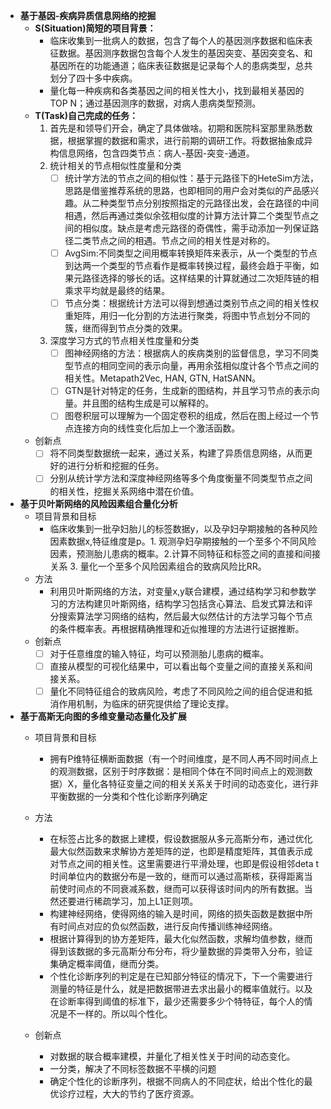 - **基于基因-疾病异质信息网络的挖掘**
    + **S(Situation)简短的项目背景：**
        + 临床收集到一批病人的数据，包含了每个人的基因测序数据和临床表征数据。基因测序数据包含每个人发生的基因突变、基因突变名、和基因所在的功能通道；临床表征数据是记录每个人的患病类型，总共划分了四十多中疾病。
        + 量化每一种疾病和各类基因之间的相关性大小，找到最相关基因的TOP N；通过基因测序的数据，对病人患病类型预测。
    + **T(Task)自己完成的任务：**
        1. 首先是和领导们开会，确定了具体做啥。初期和医院科室那里熟悉数据，根据掌握的数据和需求，进行前期的调研工作。将数据抽象成异构信息网络，包含四类节点：病人-基因-突变-通道。
        2. 统计相关的节点相似性度量和分类
            - [ ] 统计学方法的节点之间的相似性：基于元路径下的HeteSim方法，思路是借鉴推荐系统的思路，也即相同的用户会对类似的产品感兴趣。从二种类型节点分别按照指定的元路径出发，会在路径的中间相遇，然后再通过类似余弦相似度的计算方法计算二个类型节点之间的相似度。缺点是考虑元路径的奇偶性，需手动添加一列保证路径二类节点之间的相遇。节点之间的相关性是对称的。
            - [ ] AvgSim:不同类型之间用概率转换矩阵来表示，从一个类型的节点到达两一个类型的节点看作是概率转换过程，最终会趋于平衡，如果元路径选择的够长的话。这样结果的计算就通过二次矩阵链的相乘求平均就是最终的结果。
            - [ ] 节点分类：根据统计方法可以得到想通过类别节点之间的相关性权重矩阵，用归一化分割的方法进行聚类，将图中节点划分不同的簇，继而得到节点分类的效果。
            
        2. 深度学习方式的节点相关性度量和分类
            - [ ] 图神经网络的方法：根据病人的疾病类别的监督信息，学习不同类型节点的相同空间的表示向量，再用余弦相似度计各个节点之间的相关性。Metapath2Vec, HAN, GTN, HatSANN。
            - [ ] GTN是针对特定的任务，生成新的图结构，并且学习节点的表示向量。并且图的结构生成是可以解释的。
            - [ ] 图卷积层可以理解为一个固定卷积的组成，然后在图上经过一个节点连接方向的线性变化后加上一个激活函数。

    + 创新点
        - [ ] 将不同类型数据统一起来，通过关系，构建了异质信息网络，从而更好的进行分析和挖掘的任务。
        - [ ] 分别从统计学方法和深度神经网络等多个角度衡量不同类型节点之间的相关性，挖掘关系网络中潜在价值。
            
- **基于贝叶斯网络的风险因素组合量化分析**
    + 项目背景和目标
        * 临床收集到一批孕妇胎儿的标签数据y，以及孕妇孕期接触的各种风险因素数据x,特征维度是p。1. 观测孕妇孕期接触的一个至多个不同风险因素，预测胎儿患病的概率。2.计算不同特征和标签之间的直接和间接关系 3. 量化一个至多个风险因素组合的致病风险比RR。
    + 方法
        * 利用贝叶斯网络的方法，对变量x,y联合建模，通过结构学习和参数学习的方法构建贝叶斯网络，结构学习包括贪心算法、启发式算法和评分搜索算法学习网络的结构，然后最大似然估计的方法学习每个节点的条件概率表。再根据精确推理和近似推理的方法进行证据推断。
    + 创新点
        - [ ] 对于任意维度的输入特征，均可以预测胎儿患病的概率。
        - [ ] 直接从模型的可视化结果中，可以看出每个变量之间的直接关系和间接关系。
        - [ ] 量化不同特征组合的致病风险，考虑了不同风险之间的组合促进和抵消作用机制，为临床的研究提供给了理论支撑。

- **基于高斯无向图的多维变量动态量化及扩展**
    + 项目背景和目标
        * 拥有P维特征横断面数据（有一个时间维度，是不同人再不同时间点上的观测数据，区别于时序数据：是相同个体在不同时间点上的观测数据）X，量化各特征变量之间的相关关系关于时间的动态变化，进行非平衡数据的一分类和个性化诊断序列确定
    + 方法
        * 在标签占比多的数据上建模，假设数据服从多元高斯分布，通过优化最大似然函数来求解协方差矩阵的逆，也即是精度矩阵，其值表示成对节点之间的相关性。这里需要进行平滑处理，也即是假设相邻deta t时间单位内的数据分布是一致的，继而可以通过高斯核，获得距离当前使时间点的不同衰减系数，继而可以获得该时间内的所有数据。当然还要进行稀疏学习，加上L1正则项。
        * 构建神经网络，使得网络的输入是时间，网络的损失函数是数据中所有时间点对应的负似然函数，进行反向传播训练神经网络。
        * 根据计算得到的协方差矩阵，最大化似然函数，求解均值参数，继而得到该数据的多元高斯分布分布，将少量数据的异类带入分布，验证集确定概率阈值，继而分类。
        * 个性化诊断序列的判定是在已知部分特征的情况下，下一个需要进行测量的特征是什么，就是把数据带进去求出最小的概率值就行。以及在诊断率得到阈值的标准下，最少还需要多少个特特征，每个人的情况是不一样的。所以叫个性化。

    + 创新点
        * 对数据的联合概率建模，并量化了相关性关于时间的动态变化。
        * 一分类，解决了不同标签数据不平横的问题
        * 确定个性化的诊断序列，根据不同病人的不同症状，给出个性化的最优诊疗过程，大大的节约了医疗资源。
